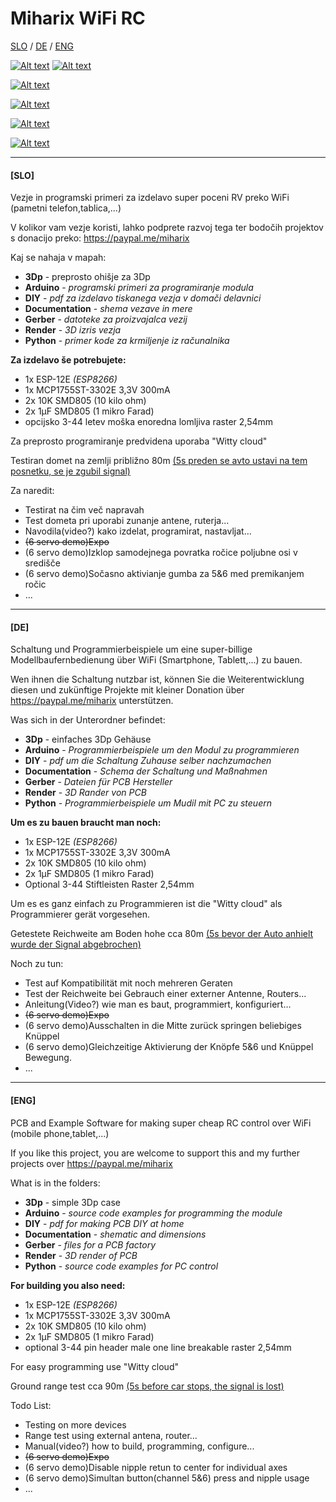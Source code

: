 # Miharix WiFi RC
[SLO](#slo) / [DE](#de) / [ENG](#eng)

[![Alt text](https://licensebuttons.net/l/by-nc-sa/3.0/88x31.png)](https://creativecommons.org/licenses/by-nc-sa/4.0/) [![Alt text](https://www.paypalobjects.com/en_US/i/btn/btn_donateCC_LG.gif)](https://paypal.me/miharix)

[![Alt text](https://img.youtube.com/vi/RT00wBG8huE/0.jpg)](https://www.youtube.com/watch?v=RT00wBG8huE)

[![Alt text](https://img.youtube.com/vi/3g94vfjdDN8/0.jpg)](https://www.youtube.com/watch?v=3g94vfjdDN8)

[![Alt text](https://img.youtube.com/vi/HDuuVXv958U/0.jpg)](https://www.youtube.com/watch?v=HDuuVXv958U )

[![Alt text](https://img.youtube.com/vi/yLpb7ZpspFQ/0.jpg)](https://www.youtube.com/watch?v=yLpb7ZpspFQ )

---

#### [SLO]

Vezje in programski primeri za izdelavo super poceni RV preko WiFi (pametni telefon,tablica,...)

V kolikor vam vezje koristi, lahko podprete razvoj tega ter bodočih projektov s donacijo preko: https://paypal.me/miharix

Kaj se nahaja v mapah:
* **3Dp** - preprosto ohišje za 3Dp
* **Arduino** - *programski primeri za programiranje modula*
* **DIY** - *pdf za izdelavo tiskanega vezja v domači delavnici*
* **Documentation** - *shema vezave in mere*
* **Gerber** - *datoteke za proizvajalca vezij*
* **Render** - *3D izris vezja*
* **Python** - *primer kode za krmiljenje iz računalnika*

**Za  izdelavo še potrebujete:**
* 1x ESP-12E *(ESP8266)*
* 1x MCP1755ST-3302E 3,3V 300mA
* 2x 10K SMD805 (10 kilo ohm)
* 2x 1µF SMD805 (1 mikro Farad)
* opcijsko 3-44 letev moška enoredna lomljiva raster 2,54mm

Za preprosto programiranje predvidena uporaba "Witty cloud"

Testiran domet na zemlji približno 80m
 [(5s preden se avto ustavi na tem posnetku, se je zgubil signal)](https://youtu.be/WoqIe_oOWTM)

Za naredit:
* Testirat na čim več napravah
* Test dometa pri uporabi zunanje antene, ruterja...
* Navodila(video?) kako izdelat, programirat, nastavljat...
* ~~(6 servo demo)Expo~~
* (6 servo demo)Izklop samodejnega povratka ročice poljubne osi v središče
* (6 servo demo)Sočasno aktivianje gumba za 5&6 med premikanjem ročic
* ...

---

#### [DE]

Schaltung und  Programmierbeispiele um eine super-billige Modellbaufernbedienung über WiFi (Smartphone, Tablett,...) zu bauen.

Wen ihnen die Schaltung nutzbar ist, können Sie die Weiterentwicklung diesen und zukünftige Projekte mit kleiner Donation über https://paypal.me/miharix unterstützen.

Was sich in der Unterordner befindet:
* **3Dp** - einfaches 3Dp Gehäuse
* **Arduino** - *Programmierbeispiele um den Modul zu programmieren*
* **DIY** - *pdf um die Schaltung Zuhause selber nachzumachen*
* **Documentation** - *Schema der Schaltung und Maßnahmen*
* **Gerber** - *Dateien für PCB Hersteller*
* **Render** - *3D Rander von PCB*
* **Python** - *Programmierbeispiele um Mudil mit PC zu steuern*

**Um es zu bauen braucht man noch:**
* 1x ESP-12E *(ESP8266)*
* 1x MCP1755ST-3302E 3,3V 300mA
* 2x 10K SMD805 (10 kilo ohm)
* 2x 1µF SMD805 (1 mikro Farad)
* Optional 3-44 Stiftleisten Raster 2,54mm

Um es es ganz einfach zu Programmieren ist die "Witty cloud" als Programmierer gerät vorgesehen. 

Getestete Reichweite am Boden hohe cca 80m
 [(5s bevor der Auto anhielt wurde der Signal abgebrochen)](https://youtu.be/WoqIe_oOWTM)

Noch zu tun:
* Test auf Kompatibilität mit noch mehreren Geraten
* Test der Reichweite bei Gebrauch einer externer Antenne, Routers...
* Anleitung(Video?) wie man es baut, programmiert, konfiguriert...
* ~~(6 servo demo)Expo~~
* (6 servo demo)Ausschalten in die Mitte zurück springen beliebiges Knüppel  
* (6 servo demo)Gleichzeitige Aktivierung der Knöpfe 5&6 und Knüppel Bewegung.
* ...

---

#### [ENG]

PCB and Example Software for making super cheap RC control over WiFi (mobile phone,tablet,...)

If you like this project, you are welcome to support this and my further projects over https://paypal.me/miharix

What is in the folders:
* **3Dp** - simple 3Dp case
* **Arduino** - *source code examples for programming the module*
* **DIY** - *pdf for making PCB DIY at home*
* **Documentation** - *shematic and dimensions*
* **Gerber** - *files for a PCB factory*
* **Render** - *3D render of PCB*
* **Python** - *source code examples for PC control*

**For building you also need:**
* 1x ESP-12E *(ESP8266)*
* 1x MCP1755ST-3302E 3,3V 300mA
* 2x 10K SMD805 (10 kilo ohm)
* 2x 1µF SMD805 (1 mikro Farad)
* optional 3-44 pin header male one line breakable raster 2,54mm

For easy programming use "Witty cloud"

Ground range test cca 90m
[(5s before car stops, the signal is lost)](https://youtu.be/WoqIe_oOWTM)

Todo List:
* Testing on more devices
* Range test using external antena, router...
* Manual(video?) how to build, programming, configure...
* ~~(6 servo demo)Expo~~
* (6 servo demo)Disable nipple retun to center for individual axes 
* (6 servo demo)Simultan button(channel 5&6) press and nipple usage
* ...
